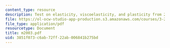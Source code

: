 ```yaml
---
content_type: resource
description: Test on elasticity, viscoelasticity, and plasticity from 2002.
file: https://ol-ocw-studio-app-production.s3.amazonaws.com/courses/3-225-electronic-and-mechanical-properties-of-materials-fall-2007/3851f073c6ab72ff22ab006841b275bd_m2003.pdf
file_type: application/pdf
resourcetype: Document
title: m2003.pdf
uid: 3851f073-c6ab-72ff-22ab-006841b275bd
---
```

